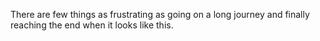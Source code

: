 There are few things as frustrating as going on a long journey and finally reaching the end when it looks like this.